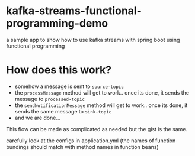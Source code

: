 # kafka-streams-functional-programming-demo

a sample app to show how to use kafka streams with spring boot using functional programming


# How does this work?

* somehow a message is sent to `source-topic`
* the `processMessage` method will get to work.. once its done, it sends the message to `processed-topic`
* the `sendNotificationMessage` method will get to work.. once its done, it sends the same message to `sink-topic`
* and we are done...


This flow can be made as complicated as needed but the gist is the same. 

carefully look at the configs in application.yml (the names of function bundings should match with method names in function beans)
